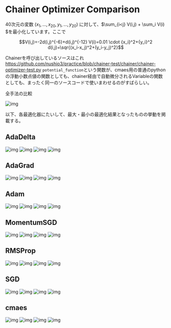 Chainer Optimizer Comparison
====

40次元の変数 $(x_1, ... , x_20, y_1, ... , y_20)$ に対して、$\\sum_{i<j} V(i,j) + \\sum_i V(i) $を最小化しています。ここで

```math
V(i,j)=-2d(i,j)^{-6}+d(i,j)^{-12}
V(i)=0.01 \cdot {x_i}^2+{y_i}^2
d(i,j)=\sqr{(x_i-x_j)^2+(y_i-y_j)^2}
```

Chainerを呼び出しているソースはこれ https://github.com/nushio3/practice/blob/chainer-test/chainer/chainer-optimizer-test.py
`potential_function`という関数が、cmaes用の普通のpythonの浮動小数点値の関数としても、chainer経由で自動微分されるVariableの関数としても、まったく同一のソースコードで使いまわせるのがすばらしい。


全手法の比較

![img](https://raw.githubusercontent.com/nushio3/practice/chainer-test/chainer/optimization-progress.png)


以下、各最適化器にたいして、最大・最小の最適化結果となったものの挙動を掲載する。

AdaDelta
---

![img](https://raw.githubusercontent.com/nushio3/practice/chainer-test/chainer/gif/log-AdaDelta-0.png)
![img](https://raw.githubusercontent.com/nushio3/practice/chainer-test/chainer/gif/log-AdaDelta-2.png)
![img](https://raw.githubusercontent.com/nushio3/practice/chainer-test/chainer/gif/AdaDelta-0.gif)
![img](https://raw.githubusercontent.com/nushio3/practice/chainer-test/chainer/gif/AdaDelta-2.gif)

AdaGrad
----
![img](https://raw.githubusercontent.com/nushio3/practice/chainer-test/chainer/gif/log-AdaGrad-4.png)
![img](https://raw.githubusercontent.com/nushio3/practice/chainer-test/chainer/gif/log-AdaGrad-5.png)
![img](https://raw.githubusercontent.com/nushio3/practice/chainer-test/chainer/gif/AdaGrad-4.gif)
![img](https://raw.githubusercontent.com/nushio3/practice/chainer-test/chainer/gif/AdaGrad-5.gif)

Adam
---
![img](https://raw.githubusercontent.com/nushio3/practice/chainer-test/chainer/gif/log-Adam-1.png)
![img](https://raw.githubusercontent.com/nushio3/practice/chainer-test/chainer/gif/log-Adam-3.png)
![img](https://raw.githubusercontent.com/nushio3/practice/chainer-test/chainer/gif/Adam-1.gif)
![img](https://raw.githubusercontent.com/nushio3/practice/chainer-test/chainer/gif/Adam-3.gif)

MomentumSGD
----
![img](https://raw.githubusercontent.com/nushio3/practice/chainer-test/chainer/gif/log-MomentumSGD-2.png)
![img](https://raw.githubusercontent.com/nushio3/practice/chainer-test/chainer/gif/log-MomentumSGD-5.png)
![img](https://raw.githubusercontent.com/nushio3/practice/chainer-test/chainer/gif/MomentumSGD-2.gif)
![img](https://raw.githubusercontent.com/nushio3/practice/chainer-test/chainer/gif/MomentumSGD-5.gif)

RMSProp
---
![img](https://raw.githubusercontent.com/nushio3/practice/chainer-test/chainer/gif/log-RMSprop-3.png)
![img](https://raw.githubusercontent.com/nushio3/practice/chainer-test/chainer/gif/log-RMSprop-4.png)
![img](https://raw.githubusercontent.com/nushio3/practice/chainer-test/chainer/gif/RMSprop-3.gif)
![img](https://raw.githubusercontent.com/nushio3/practice/chainer-test/chainer/gif/RMSprop-4.gif)

SGD
---
![img](https://raw.githubusercontent.com/nushio3/practice/chainer-test/chainer/gif/log-SGD-3.png)
![img](https://raw.githubusercontent.com/nushio3/practice/chainer-test/chainer/gif/log-SGD-5.png)
![img](https://raw.githubusercontent.com/nushio3/practice/chainer-test/chainer/gif/SGD-3.gif)
![img](https://raw.githubusercontent.com/nushio3/practice/chainer-test/chainer/gif/SGD-5.gif)

cmaes
---
![img](https://raw.githubusercontent.com/nushio3/practice/chainer-test/chainer/gif/log-cmaes-2.png)
![img](https://raw.githubusercontent.com/nushio3/practice/chainer-test/chainer/gif/log-cmaes-4.png)
![img](https://raw.githubusercontent.com/nushio3/practice/chainer-test/chainer/gif/cmaes-2.gif)
![img](https://raw.githubusercontent.com/nushio3/practice/chainer-test/chainer/gif/cmaes-4.gif)
